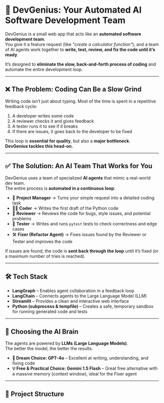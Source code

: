 <!-- @format -->

# 🚀 DevGenius: Your Automated AI Software Development Team

DevGenius is a small web app that acts like an **automated software development
team**.  
You give it a feature request (like _"create a calculator function"_), and a
team of AI agents work together to **write, test, review, and fix the code until
it’s ready**.

It’s designed to **eliminate the slow, back-and-forth process of coding** and
automate the entire development loop.

---

## ❌ The Problem: Coding Can Be a Slow Grind

Writing code isn’t just about typing. Most of the time is spent in a repetitive
feedback cycle:

1. A developer writes some code
2. A reviewer checks it and gives feedback
3. A tester runs it to see if it breaks
4. If there are issues, it goes back to the developer to be fixed

This loop is **essential for quality**, but also a **major bottleneck**.  
**DevGenius tackles this head-on.**

---

## ✅ The Solution: An AI Team That Works for You

DevGenius uses a team of specialized **AI agents** that mimic a real-world dev
team.  
The entire process is **automated in a continuous loop**:

- 🤵 **Project Manager** → Turns your simple request into a detailed coding task
- 👨‍💻 **Coder** → Writes the first draft of the Python code
- 🧐 **Reviewer** → Reviews the code for bugs, style issues, and potential
  problems
- 🧪 **Tester** → Writes and runs `pytest` tests to check correctness and edge
  cases
- 🛠️ **Fixer (Refactor Agent)** → Fixes issues found by the Reviewer or Tester
  and improves the code

If issues are found, the code is **sent back through the loop** until it’s fixed
(or a maximum number of tries is reached).

---

## 🛠️ Tech Stack

- **LangGraph** – Enables agent collaboration in a feedback loop
- **LangChain** – Connects agents to the Large Language Model (LLM)
- **Streamlit** – Provides a clean and interactive web interface
- **Python (subprocess & tempfile)** – Creates a safe, temporary sandbox for
  running generated code and tests

---

## 🧠 Choosing the AI Brain

The agents are powered by **LLMs (Large Language Models)**.  
The better the model, the better the results.

- **🌟 Dream Choice: GPT-4o** – Excellent at writing, understanding, and fixing
  code
- **💡 Free & Practical Choice: Gemini 1.5 Flash** – Great free alternative with
  a massive memory (context window), ideal for the Fixer agent

---

## 📂 Project Structure
